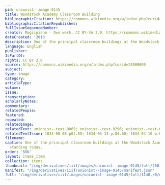 ```yaml
---
pid: unionist--image-0145
title: Woodstock Academy Classroom Building
bibliographicCitation: https://commons.wikimedia.org/w/index.php?curid=28500690
bibliographicCitationRepublished: 
fullIssueSequenceNumber: 
creator: Magicpiano - Own work, CC BY-SA 3.0, https://commons.wikimedia.org/w/index.php?curid=28500690
dateCreated: '2013'
description: One of the principal classroom buildings at the Woodstock Academy
language: English
publisher: 
IsPartOf: 
rights: CC BY 2.0
source: https://commons.wikimedia.org/w/index.php?curid=28500690
subject: 
type: image
category: 
articleType: 
volume: 
issue: 
transcription: 
scholarlyNotes: 
commentary: 
relatedPeople: 
featured: 
repeated: 
relatedImage: 
relatedText: unionist--text-0069; unionist--text-0296; unionist--text-0351
relatedTextIssue: 1833-08-08 p04.55; 1834-03-13 p.04.60; 1834-04-10 p.03.51
filename: 
caption: One of the principal classroom buildings at the Woodstock Academy, still
  standing today.
order: '556'
layout: items_item
collection: items
thumbnail: "/img/derivatives/iiif/images/unionist--image-0145/full/250,/0/default.jpg"
manifest: "/img/derivatives/iiif/unionist--image-0145/manifest.json"
full: "/img/derivatives/iiif/images/unionist--image-0145/full/1140,/0/default.jpg"
---
```

